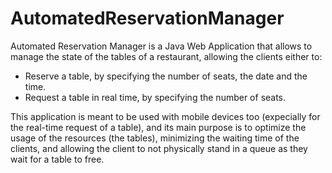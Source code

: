 # AutomatedReservationManager

Automated Reservation Manager is a Java Web Application that allows to manage the state of the tables of a restaurant, allowing the clients either to:
* Reserve a table, by specifying the number of seats, the date and the time.
* Request a table in real time, by specifying the number of seats.

This application is meant to be used with mobile devices too (expecially for the real-time request of a table), and its main purpose is to optimize the usage of the resources (the tables), minimizing the waiting time of the clients, and allowing the client to not physically stand in a queue as they wait for a table to free.
